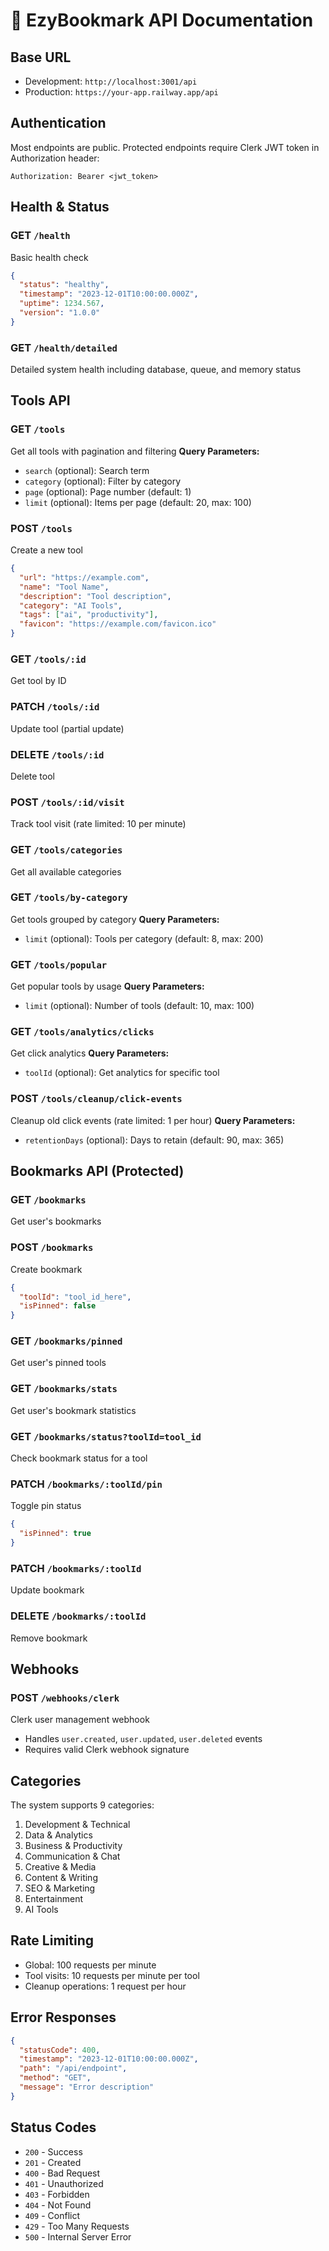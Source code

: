 # 🔖 EzyBookmark API Documentation

## Base URL
- Development: `http://localhost:3001/api`
- Production: `https://your-app.railway.app/api`

## Authentication
Most endpoints are public. Protected endpoints require Clerk JWT token in Authorization header:
```
Authorization: Bearer <jwt_token>
```

## Health & Status

### GET `/health`
Basic health check
```json
{
  "status": "healthy",
  "timestamp": "2023-12-01T10:00:00.000Z",
  "uptime": 1234.567,
  "version": "1.0.0"
}
```

### GET `/health/detailed`
Detailed system health including database, queue, and memory status

## Tools API

### GET `/tools`
Get all tools with pagination and filtering
**Query Parameters:**
- `search` (optional): Search term
- `category` (optional): Filter by category
- `page` (optional): Page number (default: 1)
- `limit` (optional): Items per page (default: 20, max: 100)

### POST `/tools`
Create a new tool
```json
{
  "url": "https://example.com",
  "name": "Tool Name",
  "description": "Tool description",
  "category": "AI Tools",
  "tags": ["ai", "productivity"],
  "favicon": "https://example.com/favicon.ico"
}
```

### GET `/tools/:id`
Get tool by ID

### PATCH `/tools/:id`
Update tool (partial update)

### DELETE `/tools/:id`
Delete tool

### POST `/tools/:id/visit`
Track tool visit (rate limited: 10 per minute)

### GET `/tools/categories`
Get all available categories

### GET `/tools/by-category`
Get tools grouped by category
**Query Parameters:**
- `limit` (optional): Tools per category (default: 8, max: 200)

### GET `/tools/popular`
Get popular tools by usage
**Query Parameters:**
- `limit` (optional): Number of tools (default: 10, max: 100)

### GET `/tools/analytics/clicks`
Get click analytics
**Query Parameters:**
- `toolId` (optional): Get analytics for specific tool

### POST `/tools/cleanup/click-events`
Cleanup old click events (rate limited: 1 per hour)
**Query Parameters:**
- `retentionDays` (optional): Days to retain (default: 90, max: 365)

## Bookmarks API (Protected)

### GET `/bookmarks`
Get user's bookmarks

### POST `/bookmarks`
Create bookmark
```json
{
  "toolId": "tool_id_here",
  "isPinned": false
}
```

### GET `/bookmarks/pinned`
Get user's pinned tools

### GET `/bookmarks/stats`
Get user's bookmark statistics

### GET `/bookmarks/status?toolId=tool_id`
Check bookmark status for a tool

### PATCH `/bookmarks/:toolId/pin`
Toggle pin status
```json
{
  "isPinned": true
}
```

### PATCH `/bookmarks/:toolId`
Update bookmark

### DELETE `/bookmarks/:toolId`
Remove bookmark

## Webhooks

### POST `/webhooks/clerk`
Clerk user management webhook
- Handles `user.created`, `user.updated`, `user.deleted` events
- Requires valid Clerk webhook signature

## Categories
The system supports 9 categories:
1. Development & Technical
2. Data & Analytics
3. Business & Productivity
4. Communication & Chat
5. Creative & Media
6. Content & Writing
7. SEO & Marketing
8. Entertainment
9. AI Tools

## Rate Limiting
- Global: 100 requests per minute
- Tool visits: 10 requests per minute per tool
- Cleanup operations: 1 request per hour

## Error Responses
```json
{
  "statusCode": 400,
  "timestamp": "2023-12-01T10:00:00.000Z",
  "path": "/api/endpoint",
  "method": "GET",
  "message": "Error description"
}
```

## Status Codes
- `200` - Success
- `201` - Created
- `400` - Bad Request
- `401` - Unauthorized
- `403` - Forbidden
- `404` - Not Found
- `409` - Conflict
- `429` - Too Many Requests
- `500` - Internal Server Error